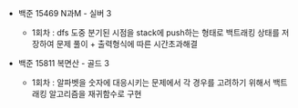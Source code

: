- 백준 15469 N과M - 실버 3
    - 1회차 : dfs 도중 분기된 시점을 stack에 push하는 형태로 백트래킹 상태를 저장하여 문제 풀이 + 출력형식에 따른 시간초과해결


- 백준 15811 복면산 - 골드 3
    - 1회차 : 알파벳을 숫자에 대응시키는 문제에서 각 경우를 고려하기 위해서 백트래킹 알고리즘을 재귀함수로 구현 
